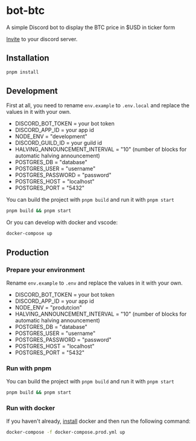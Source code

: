 # bot-btc

A simple Discord bot to display the BTC price in $USD in ticker form

[Invite](https://discord.com/api/oauth2/authorize?client_id=1207661153657032744&permissions=67193856&scope=bot) to your discord server.

## Installation

```bash
pnpm install
```

## Development

First at all, you need to rename `env.example` to `.env.local` and replace the values in it with your own.

- DISCORD_BOT_TOKEN = your bot token
- DISCORD_APP_ID = your app id
- NODE_ENV = "development"
- DISCORD_GUILD_ID = your guild id
- HALVING_ANNOUNCEMENT_INTERVAL = "10" (number of blocks for automatic halving announcement)
- POSTGRES_DB = "database"
- POSTGRES_USER = "username"
- POSTGRES_PASSWORD = "password"
- POSTGRES_HOST = "localhost"
- POSTGRES_PORT = "5432"

You can build the project with `pnpm build` and run it with `pnpm start`

```bash
pnpm build && pnpm start
```

Or you can develop with docker and vscode:

```bash
docker-compose up
```

## Production

### Prepare your environment

Rename `env.example` to `.env` and replace the values in it with your own.

- DISCORD_BOT_TOKEN = your bot token
- DISCORD_APP_ID = your app id
- NODE_ENV = "produtcion"
- HALVING_ANNOUNCEMENT_INTERVAL = "10" (number of blocks for automatic halving announcement)
- POSTGRES_DB = "database"
- POSTGRES_USER = "username"
- POSTGRES_PASSWORD = "password"
- POSTGRES_HOST = "localhost"
- POSTGRES_PORT = "5432"

### Run with pnpm

You can build the project with `pnpm build` and run it with `pnpm start`

```bash
pnpm build && pnpm start
```

### Run with docker

If you haven't already, [install](https://docs.docker.com/compose/install/) docker and then run the following command:

```bash
docker-compose -f docker-compose.prod.yml up
```
